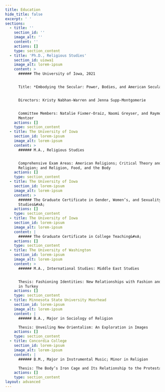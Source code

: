 ```yaml
---
title: Education
hide_title: false
excerpt: ' '
sections:
  - title: ''
    section_id: ''
    image_alt: ''
    content: ''
    actions: []
    type: section_content
  - title: 'Ph.D., Religious Studies'
    section_id: uiowa1
    image_alt: lorem-ipsum
    content: >
      ###### The University of Iowa, 2021


      Title: *Embodying the Secular: Power, Bodies, and American Secularism*


      Directors: Kristy Nabhan-Warren and Jenna Supp-Montgomerie


      Committee Members: Natalie Fixmer-Oraiz, Naomi Greyser, and Raymond
      Mentzer
    actions: []
    type: section_content
  - title: The University of Iowa
    section_id: lorem-ipsum
    image_alt: lorem-ipsum
    content: >
      ###### M.A., Religious Studies


      Comprehensive Exam Areas: American Religions; Critical Theory and
      Religion; and Religion, Food, and the Body
    actions: []
    type: section_content
  - title: The University of Iowa
    section_id: lorem-ipsum
    image_alt: lorem-ipsum
    content: >
      ###### The Graduate Certificate in Gender, Women’s, and Sexuality
      Studies&#xA;
    actions: []
    type: section_content
  - title: The University of Iowa
    section_id: lorem-ipsum
    image_alt: lorem-ipsum
    content: |
      ###### The Graduate Certificate in College Teaching&#xA;
    actions: []
    type: section_content
  - title: The University of Washington
    section_id: lorem-ipsum
    image_alt: lorem-ipsum
    content: >
      ###### M.A., International Studies: Middle East Studies


      Thesis: Fashioning Identities: New Relationships with Fashion and Modesty
      in Turkey
    actions: []
    type: section_content
  - title: Minnesota State University Moorhead
    section_id: lorem-ipsum
    image_alt: lorem-ipsum
    content: |
      ###### B.A., Major in Sociology of Religion

      Thesis: Unveiling New Orientalism: An Exploration in Images
    actions: []
    type: section_content
  - title: Concordia College
    section_id: lorem-ipsum
    image_alt: lorem-ipsum
    content: |
      ###### B.M., Major in Instrumental Music; Minor in Religion

      Thesis: The Body’s Iron Cage and Its Relationship to the Protestant Ethic
    actions: []
    type: section_content
layout: advanced
---
```

